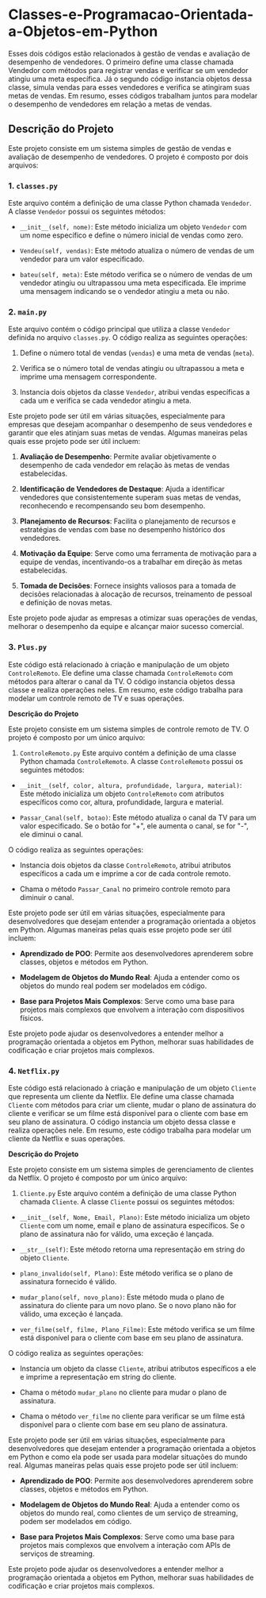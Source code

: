 # Classes-e-Programacao-Orientada-a-Objetos-em-Python
 Esses dois códigos estão relacionados à gestão de vendas e avaliação de desempenho de vendedores. O primeiro define uma classe chamada Vendedor com métodos para registrar vendas e verificar se um vendedor atingiu uma meta específica. Já o segundo código instancia objetos dessa classe, simula vendas para esses vendedores e verifica se atingiram suas metas de vendas. Em resumo, esses códigos trabalham juntos para modelar o desempenho de vendedores em relação a metas de vendas.

## Descrição do Projeto

Este projeto consiste em um sistema simples de gestão de vendas e avaliação de desempenho de vendedores. O projeto é composto por dois arquivos:

### 1. `classes.py`

Este arquivo contém a definição de uma classe Python chamada `Vendedor`. A classe `Vendedor` possui os seguintes métodos:

- `__init__(self, nome)`: Este método inicializa um objeto `Vendedor` com um nome específico e define o número inicial de vendas como zero.
  
- `Vendeu(self, vendas)`: Este método atualiza o número de vendas de um vendedor para um valor especificado.
  
- `bateu(self, meta)`: Este método verifica se o número de vendas de um vendedor atingiu ou ultrapassou uma meta especificada. Ele imprime uma mensagem indicando se o vendedor atingiu a meta ou não.

### 2. `main.py`

Este arquivo contém o código principal que utiliza a classe `Vendedor` definida no arquivo `classes.py`. O código realiza as seguintes operações:

1. Define o número total de vendas (`vendas`) e uma meta de vendas (`meta`).
  
2. Verifica se o número total de vendas atingiu ou ultrapassou a meta e imprime uma mensagem correspondente.

3. Instancia dois objetos da classe `Vendedor`, atribui vendas específicas a cada um e verifica se cada vendedor atingiu a meta.

Este projeto pode ser útil em várias situações, especialmente para empresas que desejam acompanhar o desempenho de seus vendedores e garantir que eles atinjam suas metas de vendas. Algumas maneiras pelas quais esse projeto pode ser útil incluem:

1. **Avaliação de Desempenho**: Permite avaliar objetivamente o desempenho de cada vendedor em relação às metas de vendas estabelecidas.

2. **Identificação de Vendedores de Destaque**: Ajuda a identificar vendedores que consistentemente superam suas metas de vendas, reconhecendo e recompensando seu bom desempenho.

3. **Planejamento de Recursos**: Facilita o planejamento de recursos e estratégias de vendas com base no desempenho histórico dos vendedores.

4. **Motivação da Equipe**: Serve como uma ferramenta de motivação para a equipe de vendas, incentivando-os a trabalhar em direção às metas estabelecidas.

5. **Tomada de Decisões**: Fornece insights valiosos para a tomada de decisões relacionadas à alocação de recursos, treinamento de pessoal e definição de novas metas.

Este projeto pode ajudar as empresas a otimizar suas operações de vendas, melhorar o desempenho da equipe e alcançar maior sucesso comercial.

### 3. `Plus.py`

Este código está relacionado à criação e manipulação de um objeto `ControleRemoto`. Ele define uma classe chamada `ControleRemoto` com métodos para alterar o canal da TV. O código instancia objetos dessa classe e realiza operações neles. Em resumo, este código trabalha para modelar um controle remoto de TV e suas operações.

**Descrição do Projeto**

Este projeto consiste em um sistema simples de controle remoto de TV. O projeto é composto por um único arquivo:

1. `ControleRemoto.py`
Este arquivo contém a definição de uma classe Python chamada `ControleRemoto`. A classe `ControleRemoto` possui os seguintes métodos:

- `__init__(self, color, altura, profundidade, largura, material)`: Este método inicializa um objeto `ControleRemoto` com atributos específicos como cor, altura, profundidade, largura e material.

- `Passar_Canal(self, botao)`: Este método atualiza o canal da TV para um valor especificado. Se o botão for "+", ele aumenta o canal, se for "-", ele diminui o canal.

O código realiza as seguintes operações:

- Instancia dois objetos da classe `ControleRemoto`, atribui atributos específicos a cada um e imprime a cor de cada controle remoto.

- Chama o método `Passar_Canal` no primeiro controle remoto para diminuir o canal.

Este projeto pode ser útil em várias situações, especialmente para desenvolvedores que desejam entender a programação orientada a objetos em Python. Algumas maneiras pelas quais esse projeto pode ser útil incluem:

- **Aprendizado de POO**: Permite aos desenvolvedores aprenderem sobre classes, objetos e métodos em Python.

- **Modelagem de Objetos do Mundo Real**: Ajuda a entender como os objetos do mundo real podem ser modelados em código.

- **Base para Projetos Mais Complexos**: Serve como uma base para projetos mais complexos que envolvem a interação com dispositivos físicos.

Este projeto pode ajudar os desenvolvedores a entender melhor a programação orientada a objetos em Python, melhorar suas habilidades de codificação e criar projetos mais complexos.

### 4. `Netflix.py`

Este código está relacionado à criação e manipulação de um objeto `Cliente` que representa um cliente da Netflix. Ele define uma classe chamada `Cliente` com métodos para criar um cliente, mudar o plano de assinatura do cliente e verificar se um filme está disponível para o cliente com base em seu plano de assinatura. O código instancia um objeto dessa classe e realiza operações nele. Em resumo, este código trabalha para modelar um cliente da Netflix e suas operações.

**Descrição do Projeto**

Este projeto consiste em um sistema simples de gerenciamento de clientes da Netflix. O projeto é composto por um único arquivo:

1. `Cliente.py`
Este arquivo contém a definição de uma classe Python chamada `Cliente`. A classe `Cliente` possui os seguintes métodos:

- `__init__(self, Nome, Email, Plano)`: Este método inicializa um objeto `Cliente` com um nome, email e plano de assinatura específicos. Se o plano de assinatura não for válido, uma exceção é lançada.

- `__str__(self)`: Este método retorna uma representação em string do objeto `Cliente`.

- `plano_invalido(self, Plano)`: Este método verifica se o plano de assinatura fornecido é válido.

- `mudar_plano(self, novo_plano)`: Este método muda o plano de assinatura do cliente para um novo plano. Se o novo plano não for válido, uma exceção é lançada.

- `ver_filme(self, filme, Plano_Filme)`: Este método verifica se um filme está disponível para o cliente com base em seu plano de assinatura.

O código realiza as seguintes operações:

- Instancia um objeto da classe `Cliente`, atribui atributos específicos a ele e imprime a representação em string do cliente.

- Chama o método `mudar_plano` no cliente para mudar o plano de assinatura.

- Chama o método `ver_filme` no cliente para verificar se um filme está disponível para o cliente com base em seu plano de assinatura.

Este projeto pode ser útil em várias situações, especialmente para desenvolvedores que desejam entender a programação orientada a objetos em Python e como ela pode ser usada para modelar situações do mundo real. Algumas maneiras pelas quais esse projeto pode ser útil incluem:

- **Aprendizado de POO**: Permite aos desenvolvedores aprenderem sobre classes, objetos e métodos em Python.

- **Modelagem de Objetos do Mundo Real**: Ajuda a entender como os objetos do mundo real, como clientes de um serviço de streaming, podem ser modelados em código.

- **Base para Projetos Mais Complexos**: Serve como uma base para projetos mais complexos que envolvem a interação com APIs de serviços de streaming.

Este projeto pode ajudar os desenvolvedores a entender melhor a programação orientada a objetos em Python, melhorar suas habilidades de codificação e criar projetos mais complexos.